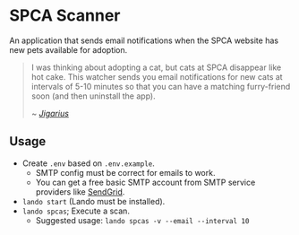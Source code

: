 # SPCA Scanner

An application that sends email notifications when the SPCA website
has new pets available for adoption.

> I was thinking about adopting a cat, but cats at SPCA disappear like
> hot cake. This watcher sends you email notifications for new cats at
> intervals of 5-10 minutes so that you can have a matching furry-friend
> soon (and then uninstall the app).
>
> ~ _[Jigarius](https://jigarius.com/)_

## Usage

  * Create `.env` based on `.env.example`.
    * SMTP config must be correct for emails to work.
    * You can get a free basic SMTP account from SMTP service providers like
      [SendGrid](https://sendgrid.com/).
  * `lando start` (Lando must be installed).
  * `lando spcas`; Execute a scan.
    * Suggested usage: `lando spcas -v --email --interval 10`
